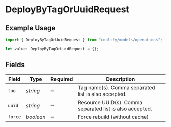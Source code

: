 # DeployByTagOrUuidRequest

## Example Usage

```typescript
import { DeployByTagOrUuidRequest } from "coolify/models/operations";

let value: DeployByTagOrUuidRequest = {};
```

## Fields

| Field                                                    | Type                                                     | Required                                                 | Description                                              |
| -------------------------------------------------------- | -------------------------------------------------------- | -------------------------------------------------------- | -------------------------------------------------------- |
| `tag`                                                    | *string*                                                 | :heavy_minus_sign:                                       | Tag name(s). Comma separated list is also accepted.      |
| `uuid`                                                   | *string*                                                 | :heavy_minus_sign:                                       | Resource UUID(s). Comma separated list is also accepted. |
| `force`                                                  | *boolean*                                                | :heavy_minus_sign:                                       | Force rebuild (without cache)                            |